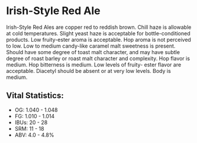 # Irish-Style Red Ale

Irish-Style Red Ales are copper red to reddish brown. Chill haze is allowable at cold temperatures. Slight yeast haze is acceptable for bottle-conditioned products. Low fruity-ester aroma is acceptable. Hop aroma is not perceived to low. Low to medium candy-like caramel malt sweetness is present. Should have some degree of toast malt character, and may have subtle degree of roast barley or roast malt character and complexity. Hop flavor is medium. Hop bitterness is medium. Low levels of fruity- ester flavor are acceptable. Diacetyl should be absent or at very low levels. Body is medium.

## Vital Statistics:

- OG: 1.040 - 1.048
- FG: 1.010 - 1.014
- IBUs: 20 - 28
- SRM: 11 - 18
- ABV: 4.0 - 4.8% 